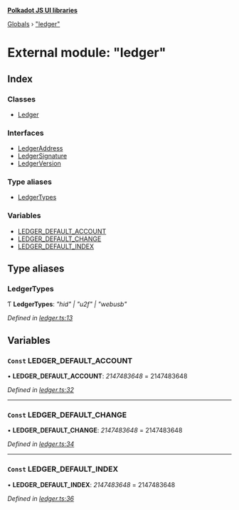 **[Polkadot JS UI libraries](../README.md)**

[Globals](../globals.md) › [&quot;ledger&quot;](_ledger_.md)

# External module: "ledger"

## Index

### Classes

* [Ledger](../classes/_ledger_.ledger.md)

### Interfaces

* [LedgerAddress](../interfaces/_ledger_.ledgeraddress.md)
* [LedgerSignature](../interfaces/_ledger_.ledgersignature.md)
* [LedgerVersion](../interfaces/_ledger_.ledgerversion.md)

### Type aliases

* [LedgerTypes](_ledger_.md#ledgertypes)

### Variables

* [LEDGER_DEFAULT_ACCOUNT](_ledger_.md#const-ledger_default_account)
* [LEDGER_DEFAULT_CHANGE](_ledger_.md#const-ledger_default_change)
* [LEDGER_DEFAULT_INDEX](_ledger_.md#const-ledger_default_index)

## Type aliases

###  LedgerTypes

Ƭ **LedgerTypes**: *"hid" | "u2f" | "webusb"*

*Defined in [ledger.ts:13](https://github.com/polkadot-js/ui/blob/00c15f3/packages/ui-keyring/src/ledger.ts#L13)*

## Variables

### `Const` LEDGER_DEFAULT_ACCOUNT

• **LEDGER_DEFAULT_ACCOUNT**: *2147483648* = 2147483648

*Defined in [ledger.ts:32](https://github.com/polkadot-js/ui/blob/00c15f3/packages/ui-keyring/src/ledger.ts#L32)*

___

### `Const` LEDGER_DEFAULT_CHANGE

• **LEDGER_DEFAULT_CHANGE**: *2147483648* = 2147483648

*Defined in [ledger.ts:34](https://github.com/polkadot-js/ui/blob/00c15f3/packages/ui-keyring/src/ledger.ts#L34)*

___

### `Const` LEDGER_DEFAULT_INDEX

• **LEDGER_DEFAULT_INDEX**: *2147483648* = 2147483648

*Defined in [ledger.ts:36](https://github.com/polkadot-js/ui/blob/00c15f3/packages/ui-keyring/src/ledger.ts#L36)*